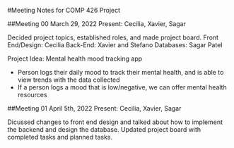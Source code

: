 #Meeting Notes for COMP 426 Project

##Meeting 00 
March 29, 2022
Present: Cecilia, Xavier, Sagar

Decided project topics, established roles, and made project board. 
Front End/Design: Cecilia
Back-End: Xavier and Stefano
Databases: Sagar Patel

Project Idea: Mental health mood tracking app
- Person logs their daily mood to track their mental health, and is able to view trends with the data collected
- If a person logs a mood that is low/negative, we can offer mental health resources


##Meeting 01
April 5th, 2022
Present: Cecilia, Xavier, Sagar

Dicussed changes to front end design and talked about how to implement the backend and design the database. Updated project board with completed tasks and planned tasks.  